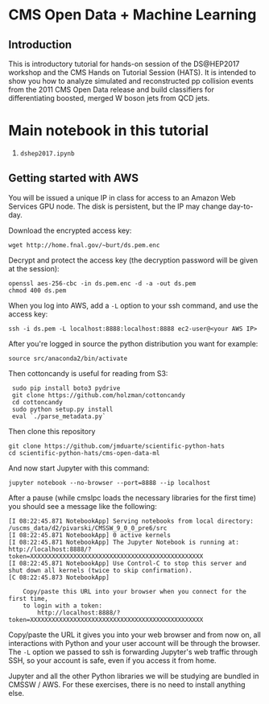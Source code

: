 # CMS Open Data + Machine Learning

## Introduction

This is introductory tutorial for hands-on session of the DS@HEP2017 workshop and the CMS Hands on Tutorial Session (HATS). It is intended to show you how to analyze simulated and reconstructed pp collision events from the 2011 CMS Open Data release and build classifiers for differentiating boosted, merged W boson jets from QCD jets.

# Main notebook in this tutorial

 1. `dshep2017.ipynb`

## Getting started with AWS

You will be issued a unique IP in class for access to an Amazon Web Services GPU node. The disk is persistent, but the IP may change day-to-day.

Download the encrypted access key:

    wget http://home.fnal.gov/~burt/ds.pem.enc

Decrypt and protect the access key (the decryption password will be given at the session):

    openssl aes-256-cbc -in ds.pem.enc -d -a -out ds.pem
    chmod 400 ds.pem

When you log into AWS, add a `-L` option to your ssh command, and use the access key:

    ssh -i ds.pem -L localhost:8888:localhost:8888 ec2-user@<your AWS IP>

After you're logged in source the python distribution you want for example:

    source src/anaconda2/bin/activate
   
Then cottoncandy is useful for reading from S3:

     sudo pip install boto3 pydrive
     git clone https://github.com/holzman/cottoncandy
     cd cottoncandy
     sudo python setup.py install
     eval `./parse_metadata.py`
    
Then clone this repository

    git clone https://github.com/jmduarte/scientific-python-hats
    cd scientific-python-hats/cms-open-data-ml

And now start Jupyter with this command:

    jupyter notebook --no-browser --port=8888 --ip localhost

After a pause (while cmslpc loads the necessary libraries for the first time) you should see a message like the following:

    [I 08:22:45.871 NotebookApp] Serving notebooks from local directory: /uscms_data/d2/pivarski/CMSSW_9_0_0_pre6/src
    [I 08:22:45.871 NotebookApp] 0 active kernels 
    [I 08:22:45.871 NotebookApp] The Jupyter Notebook is running at: http://localhost:8888/?token=XXXXXXXXXXXXXXXXXXXXXXXXXXXXXXXXXXXXXXXXXXXXXXXX
    [I 08:22:45.871 NotebookApp] Use Control-C to stop this server and shut down all kernels (twice to skip confirmation).
    [C 08:22:45.873 NotebookApp] 
        
        Copy/paste this URL into your browser when you connect for the first time,
        to login with a token:
            http://localhost:8888/?token=XXXXXXXXXXXXXXXXXXXXXXXXXXXXXXXXXXXXXXXXXXXXXXXX

Copy/paste the URL it gives you into your web browser and from now on, all interactions with Python and your user account will be through the browser. The `-L` option we passed to ssh is forwarding Jupyter's web traffic through SSH, so your account is safe, even if you access it from home.

Jupyter and all the other Python libraries we will be studying are bundled in CMSSW / AWS. For these exercises, there is no need to install anything else.
